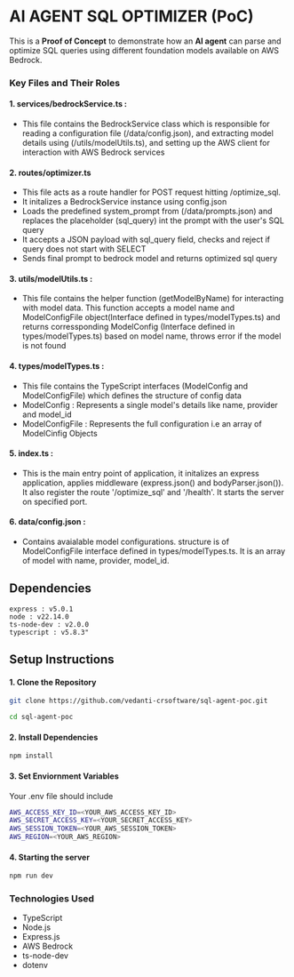 # AI AGENT SQL OPTIMIZER (PoC)

This is a **Proof of Concept** to demonstrate how an **AI agent** can parse and optimize SQL queries using different foundation models available on AWS Bedrock.

### Key Files and Their Roles

#### 1. services/bedrockService.ts :
- This file contains the BedrockService class which is responsible for reading a configuration file (/data/config.json), and extracting model details using (/utils/modelUtils.ts), and setting up the AWS client for interaction with AWS Bedrock services

#### 2. routes/optimizer.ts
- This file acts as a route handler for POST request hitting /optimize_sql. 
- It initalizes a BedrockService instance using config.json
- Loads the predefined system_prompt from (/data/prompts.json) and replaces the placeholder (sql_query) int the prompt with the user's SQL query
- It accepts a JSON payload with sql_query field, checks and reject if query does not start with SELECT
- Sends final prompt to bedrock model and returns optimized sql query

#### 3. utils/modelUtils.ts :
- This file contains the helper function (getModelByName) for interacting with model data. This function accepts a model name and ModelConfigFile object(Interface defined in types/modelTypes.ts) and returns corressponding ModelConfig (Interface defined in types/modelTypes.ts) based on model name, throws error if the model is not found

#### 4. types/modelTypes.ts :
- This file contains the TypeScript interfaces (ModelConfig and ModelConfigFile) which defines the structure of config data
- ModelConfig : Represents a single model's details like name, provider and model_id
- ModelConfigFile : Represents the full configuration i.e an array of ModelCinfig Objects

#### 5. index.ts :
- This is the main entry point of application, it initalizes an express application, applies middleware (express.json() and bodyParser.json()). It also register the route '/optimize_sql' and '/health'. It starts the server on specified port.

#### 6. data/config.json :
- Contains avaialable model configurations. structure is of ModelConfigFile interface defined in types/modelTypes.ts. It is an array of model with name, provider, model_id.


## Dependencies
    express : v5.0.1
    node : v22.14.0
    ts-node-dev : v2.0.0
    typescript : v5.8.3"

## Setup Instructions

#### 1. Clone the Repository
```bash
git clone https://github.com/vedanti-crsoftware/sql-agent-poc.git
```

```bash
cd sql-agent-poc
```

#### 2. Install Dependencies
```bash
npm install
```

#### 3. Set Enviornment Variables
Your .env file should include

```bash
AWS_ACCESS_KEY_ID=<YOUR_AWS_ACCESS_KEY_ID>
AWS_SECRET_ACCESS_KEY=<YOUR_SECRET_ACCESS_KEY>
AWS_SESSION_TOKEN=<YOUR_AWS_SESSION_TOKEN>
AWS_REGION=<YOUR_AWS_REGION>
```

#### 4. Starting the server

```bash
npm run dev
```

### Technologies Used

- TypeScript
- Node.js
- Express.js
- AWS Bedrock
- ts-node-dev
- dotenv